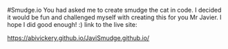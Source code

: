 #Smudge.io
You had asked me to create smudge the cat in code.
I decided it would be fun and challenged myself with creating this for you Mr Javier.
I hope I did good enough! :)
link to the live site: 

https://abivickery.github.io/JaviSmudge.github.io/